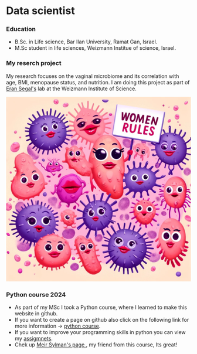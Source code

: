 
# Data scientist 



### Education
- B.Sc. in Life science, Bar Ilan University, Ramat Gan, Israel.
- M.Sc student in life sciences, Weizmann Institue of science, Israel.

### My reserch project
My research focuses on the vaginal microbiome and its correlation with age, BMI, menopause status, and nutrition.
I am doing this project as part of [Eran Segal's](https://www.weizmann.ac.il/math/segal/) lab at the Weizmann Institute of Science. 

![](microbiom.jpg)

### Python course 2024
- As part of my MSc I took a Python course, where I learned to make this website in github.
- If you want to create a page on github also click on the following link for more information -> [python course](/python).
- If you want to improve your programming skills in python you can view my [assigmnets](https://github.com/HadarKlimovski/HadarsAssignments/tree/main).
- Chek up [Meir Sylman's page ](https://meirsylman.github.io/), my friend from this course, Its great!


